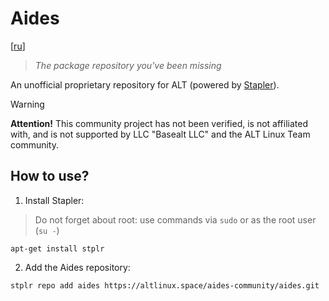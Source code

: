 # Aides

[[ru](./README_ru.md)]

> _The package repository you've been missing_

An unofficial proprietary repository for ALT (powered by [Stapler](https://stplr.dev)).

> [!WARNING]
>
> **Attention!** This community project has not been verified, is not affiliated with, and is not supported by LLC "Basealt LLC" and the ALT Linux Team community.

## How to use?

1. Install Stapler:

> Do not forget about root: use commands via `sudo` or as the root user (`su -`)

```shell
apt-get install stplr
```

2. Add the Aides repository:

```shell
stplr repo add aides https://altlinux.space/aides-community/aides.git
```